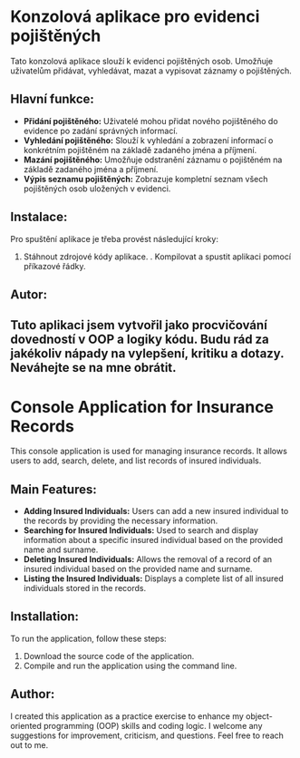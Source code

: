 # Konzolová aplikace pro evidenci pojištěných

Tato konzolová aplikace slouží k evidenci pojištěných osob. Umožňuje uživatelům přidávat, vyhledávat, mazat a vypisovat záznamy o pojištěných.

## Hlavní funkce:

- **Přidání pojištěného:** Uživatelé mohou přidat nového pojištěného do evidence po zadání správných informací.
- **Vyhledání pojištěného:** Slouží k vyhledání a zobrazení informací o konkrétním pojištěném na základě zadaného jména a příjmení.
- **Mazání pojištěného:** Umožňuje odstranění záznamu o pojištěném na základě zadaného jména a příjmení.
- **Výpis seznamu pojištěných:** Zobrazuje kompletní seznam všech pojištěných osob uložených v evidenci.

## Instalace:

Pro spuštění aplikace je třeba provést následující kroky:

1. Stáhnout zdrojové kódy aplikace.
. Kompilovat a spustit aplikaci pomocí příkazové řádky.

## Autor:

Tuto aplikaci jsem vytvořil jako procvičování dovedností v OOP a logiky kódu. Budu rád za jakékoliv nápady na vylepšení, kritiku a dotazy. Neváhejte se na mne obrátit.
----------------------------------------------------------------------------------------------------------------------------------------------------------------------


# Console Application for Insurance Records

This console application is used for managing insurance records. It allows users to add, search, delete, and list records of insured individuals.

## Main Features:

- **Adding Insured Individuals:** Users can add a new insured individual to the records by providing the necessary information.
- **Searching for Insured Individuals:** Used to search and display information about a specific insured individual based on the provided name and surname.
- **Deleting Insured Individuals:** Allows the removal of a record of an insured individual based on the provided name and surname.
- **Listing the Insured Individuals:** Displays a complete list of all insured individuals stored in the records.

## Installation:

To run the application, follow these steps:

1. Download the source code of the application.
2. Compile and run the application using the command line.

## Author:

I created this application as a practice exercise to enhance my object-oriented programming (OOP) skills and coding logic. I welcome any suggestions for improvement, criticism, and questions. Feel free to reach out to me.


